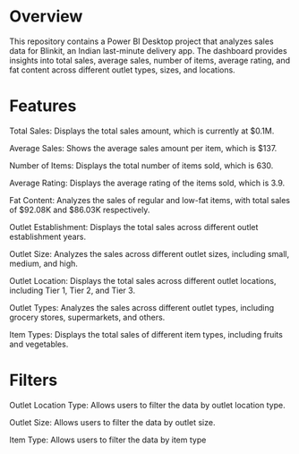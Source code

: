 # Overview

This repository contains a Power BI Desktop project that analyzes sales data for Blinkit, an Indian last-minute delivery app. The dashboard provides insights into total sales, average sales, number of items, average rating, and fat content across different outlet types, sizes, and locations.

# Features

Total Sales: Displays the total sales amount, which is currently at $0.1M.

Average Sales: Shows the average sales amount per item, which is $137.

Number of Items: Displays the total number of items sold, which is 630.

Average Rating: Displays the average rating of the items sold, which is 3.9.

Fat Content: Analyzes the sales of regular and low-fat items, with total sales of $92.08K and $86.03K respectively.

Outlet Establishment: Displays the total sales across different outlet establishment years.

Outlet Size: Analyzes the sales across different outlet sizes, including small, medium, and high.

Outlet Location: Displays the total sales across different outlet locations, including Tier 1, Tier 2, and Tier 3.

Outlet Types: Analyzes the sales across different outlet types, including grocery stores, supermarkets, and others.

Item Types: Displays the total sales of different item types, including fruits and vegetables.

# Filters

Outlet Location Type: Allows users to filter the data by outlet location type.

Outlet Size: Allows users to filter the data by outlet size.

Item Type: Allows users to filter the data by item type
